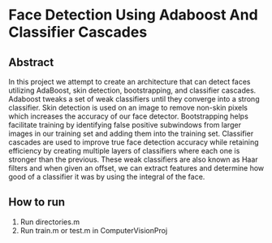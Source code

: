 # Face Detection Using Adaboost And Classifier Cascades


## Abstract

In this project we attempt to create an architecture that can detect faces utilizing
AdaBoost, skin detection, bootstrapping, and classifier cascades. 
Adaboost tweaks a
set of weak classifiers until they converge into a strong classifier. Skin detection is used
on an image to remove non-skin pixels which increases the accuracy of our face
detector. Bootstrapping helps facilitate training by identifying false positive subwindows
from larger images in our training set and adding them into the training set. Classifier
cascades are used to improve true face detection accuracy while retaining efficiency by
creating multiple layers of classifiers where each one is stronger than the previous.
These weak classifiers are also known as Haar filters and when given an offset, we can
extract features and determine how good of a classifier it was by using the integral of
the face.

## How to run

1. Run directories.m
2. Run train.m or test.m in 
ComputerVisionProj
